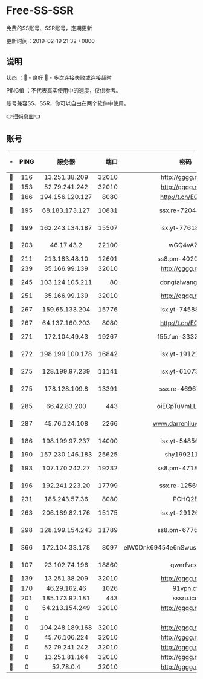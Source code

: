 # Free-SS-SSR

免费的SS账号、SSR账号，定期更新

更新时间：2019-02-19 21:32 +0800

## 说明

状态     ：🙂 - 良好 🙁 - 多次连接失败或连接超时

PING值   ：不代表真实使用中的速度，仅供参考。

账号兼容SS、SSR，你可以自由在两个软件中使用。

👉[扫码页面](https://liesauer.github.io/free-ss-ssr.github.io/)👈

## 账号

|-|PING|服务器|端口|密码|加密方式|区域|
|:----:|:----:|:-----:|-----:|:----:|:----:|:----:|
|🙂|116|13.251.38.209|32010|http://gggg.rocks|chacha20|SG|
|🙂|153|52.79.241.242|32010|http://gggg.rocks|chacha20|KR|
|🙂|166|194.156.120.127|8080|http://t.cn/EGJIyrl|rc4-md5|RU|
|🙂|195|68.183.173.127|10831|ssx.re-72043236|aes-256-cfb|US|
|🙂|199|162.243.134.187|15507|isx.yt-77618718|aes-256-cfb|US|
|🙂|203|46.17.43.2|22100|wGQ4vA7D|aes-256-gcm|RU|
|🙂|211|213.183.48.10|12601|ss8.pm-40202630|rc4-md5|RU|
|🙂|239|35.166.99.139|32010|http://gggg.rocks|chacha20|UN|
|🙂|245|103.124.105.211|80|dongtaiwang.com|aes-256-cfb|US|
|🙂|251|35.166.99.139|32010|http://gggg.rocks|chacha20|US|
|🙂|267|159.65.133.204|15776|isx.yt-74588926|aes-256-cfb|SG|
|🙂|267|64.137.160.203|8080|http://t.cn/EGJIyrl|rc4-md5|CA|
|🙂|271|172.104.49.43|19267|f55.fun-33324216|aes-256-cfb|SG|
|🙂|272|198.199.100.178|16842|isx.yt-19121084|aes-256-cfb|US|
|🙂|275|128.199.97.239|11141|isx.yt-61073883|aes-256-cfb|SG|
|🙂|275|178.128.109.8|13391|ssx.re-46967706|aes-256-cfb|SG|
|🙂|285|66.42.83.200|443|oiECpTuVmLLxk4Ts|aes-256-cfb|US|
|🙂|287|45.76.124.108|2266|www.darrenliuwei.com|aes-256-cfb|AU|
|🙂|186|198.199.97.237|14000|isx.yt-54856932|aes-256-cfb|US|
|🙂|190|157.230.146.183|25625|shy19921124|rc4-md5|US|
|🙂|193|107.170.242.27|19232|ss8.pm-47184551|aes-256-cfb|US|
|🙂|196|192.241.223.20|17799|ssx.re-12569451|aes-256-cfb|US|
|🙂|231|185.243.57.36|8080|PCHQ2E|rc4-md5|US|
|🙂|263|206.189.82.176|15175|isx.yt-29126697|aes-256-cfb|SG|
|🙂|298|128.199.154.243|11789|ss8.pm-67760833|aes-256-cfb|SG|
|🙂|366|172.104.33.178|8097|eIW0Dnk69454e6nSwuspv9DmS201tQ0D|aes-256-cfb|SG|
|🙁|107|23.102.74.196|18860|qwerfvcxz|aes-256-gcm|JP|
|🙁|139|13.251.38.209|32010|http://gggg.rocks|chacha20|UN|
|🙁|170|46.29.162.46|1026|91vpn.cf|rc4-md5|RU|
|🙁|201|185.173.92.181|443|sssru.icu|rc4-md5|RU|
|🙁|0|54.213.154.249|32010|http://gggg.rocks|chacha20|UN|
|🙁|0|||||UN|
|🙁|0|104.248.189.168|32010|http://gggg.rocks|chacha20|UN|
|🙁|0|45.76.106.224|32010|http://gggg.rocks|chacha20|UN|
|🙁|0|52.79.241.242|32010|http://gggg.rocks|chacha20|UN|
|🙁|0|13.251.81.164|32010|http://gggg.rocks|chacha20|UN|
|🙁|0|52.78.0.4|32010|http://gggg.rocks|chacha20|UN|
